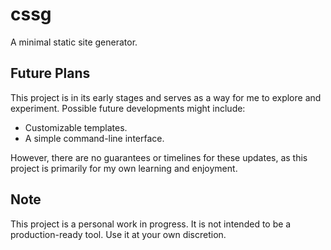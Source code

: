 # cssg
A minimal static site generator.

## Future Plans
This project is in its early stages and serves as a way for me to explore and experiment. Possible future developments might include:
- Customizable templates.
- A simple command-line interface.

However, there are no guarantees or timelines for these updates, as this project is primarily for my own learning and enjoyment.

## Note
This project is a personal work in progress. It is not intended to be a production-ready tool. Use it at your own discretion.
